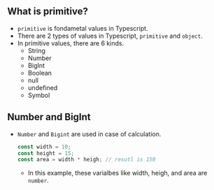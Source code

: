 ## What is primitive?
- `primitive` is fondametal values in Typescript.
- There are 2 types of values in Typescript, `primitive` and `object`.
- In primitive values, there are 6 kinds.
  - String
  - Number
  - BigInt
  - Boolean
  - null
  - undefined
  - Symbol

## Number and BigInt
- `Number` and `Bigint` are used in case of calculation.
    ```Typescript
    const width = 10;
    const height = 15;
    const area = width * heigh; // resutl is 150
    ```
    - In this example, these varialbes like width, heigh, and area are `number`.
